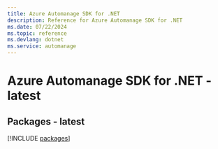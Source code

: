 ```yaml
---
title: Azure Automanage SDK for .NET
description: Reference for Azure Automanage SDK for .NET
ms.date: 07/22/2024
ms.topic: reference
ms.devlang: dotnet
ms.service: automanage
---
```

# Azure Automanage SDK for .NET - latest
## Packages - latest
[!INCLUDE [packages](automanage-index.md)]